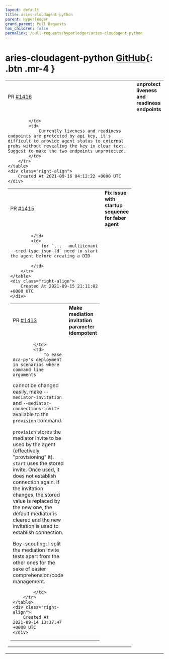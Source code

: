 ```yaml
---
layout: default
title: aries-cloudagent-python
parent: Hyperledger
grand_parent: Pull Requests
has_children: false
permalink: /pull-requests/hyperledger/aries-cloudagent-python
---
```


# aries-cloudagent-python <span class="fs-3 right-align">[GitHub](https://github.com/hyperledger/aries-cloudagent-python){: .btn .mr-4 }</span>


<div>
    <table>
        <tr>
            <td>
                PR <a href="https://github.com/hyperledger/aries-cloudagent-python/pull/1416" class=".btn">#1416</a>
            </td>
            <td>
                <b>
                    unprotect liveness and readiness endpoints
                </b>
            </td>
        </tr>
        <tr>
            <td>
                
            </td>
            <td>
                Currently liveness and readiness endpoints are protected by api key, it's difficult to provide agent status to external probs without revealing the key in clear text. Suggest to make the two endpoints unprotected.
            </td>
        </tr>
    </table>
    <div class="right-align">
        Created At 2021-09-16 04:12:22 +0000 UTC
    </div>
</div>

<div>
    <table>
        <tr>
            <td>
                PR <a href="https://github.com/hyperledger/aries-cloudagent-python/pull/1415" class=".btn">#1415</a>
            </td>
            <td>
                <b>
                    Fix issue with startup sequence for faber agent
                </b>
            </td>
        </tr>
        <tr>
            <td>
                
            </td>
            <td>
                for `... --multitenant --cred-type json-ld` need to start the agent before creating a DID

            </td>
        </tr>
    </table>
    <div class="right-align">
        Created At 2021-09-15 21:11:02 +0000 UTC
    </div>
</div>

<div>
    <table>
        <tr>
            <td>
                PR <a href="https://github.com/hyperledger/aries-cloudagent-python/pull/1413" class=".btn">#1413</a>
            </td>
            <td>
                <b>
                     Make mediation invitation parameter idempotent
                </b>
            </td>
        </tr>
        <tr>
            <td>
                
            </td>
            <td>
                To ease Aca-py's deployment in scenarios where command line arguments
cannot be changed easily, make `--mediator-invitation` and
`--mediator-connections-invite` available to the `provision` command.

`provision` stores the mediator invite to be used by the agent (effectively "provisioning" it).
`start` uses the stored invite. Once used, it does not establish connection again.
If the invitation changes, the  stored value is replaced by the new one, the default mediator is cleared and the new invitation
is used to establish connection.

Boy-scouting: I split the mediation invite tests apart from the other ones for the sake of easier comprehension/code management.

            </td>
        </tr>
    </table>
    <div class="right-align">
        Created At 2021-09-14 13:37:47 +0000 UTC
    </div>
</div>

